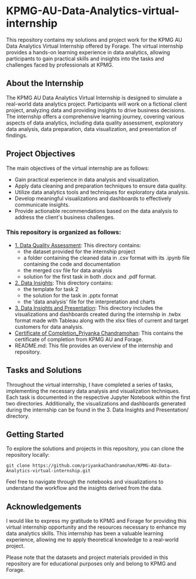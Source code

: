 # KPMG-AU-Data-Analytics-virtual-internship
This repository contains my solutions and project work for the KPMG AU Data Analytics Virtual Internship offered by Forage. The virtual internship provides a hands-on learning experience in data analytics, allowing participants to gain practical skills and insights into the tasks and challenges faced by professionals at KPMG.

## About the Internship
The KPMG AU Data Analytics Virtual Internship is designed to simulate a real-world data analytics project. Participants will work on a fictional client project, analyzing data and providing insights to drive business decisions. The internship offers a comprehensive learning journey, covering various aspects of data analytics, including data quality assessment, exploratory data analysis, data preparation, data visualization, and presentation of findings.

## Project Objectives
The main objectives of the virtual internship are as follows:
- Gain practical experience in data analysis and visualization.
- Apply data cleaning and preparation techniques to ensure data quality.
- Utilize data analytics tools and techniques for exploratory data analysis.
- Develop meaningful visualizations and dashboards to effectively communicate insights.
- Provide actionable recommendations based on the data analysis to address the client's business challenges.

### This repository is organized as follows:
- [1. Data Quality Assessment](https://github.com/Babloo7036/KPMG-Data-Analytics-Virtual-Internship/tree/main/Task%2001%20-%20Data%20Quality%20Assessment): This directory contains:
  - the dataset provided for the internship project
  - a folder containing the cleaned data in .csv format with its .ipynb file containing the code and documentation
  - the merged csv file for data analysis
  - solution for the first task in both .docx and .pdf format.
- [2. Data Insights](https://github.com/Babloo7036/KPMG-Data-Analytics-Virtual-Internship/tree/main/Task%2002%20-%20Data%20Insights): This directory contains:
  - the template for task 2
  - the solution for the task in .pptx format
  - the 'data analysis' file for the interpretation and charts 
- [3. Data Insights and Presentation](https://github.com/priyankaChandramohan/KPMG-AU-Data-Analytics-virtual-internship/tree/master/3.%20Data%20Insights%20and%20Presentation): This directory includes the visualizations and dashboards created during the internship in .twbx format made with Tableau along with the xlsx files of current and target customers for data analysis.
- [Certificate of Completion_Priyanka Chandramohan](https://forage-uploads-prod.s3.amazonaws.com/completion-certificates/KPMG%20AU/m7W4GMqeT3bh9Nb2c_KPMG%20AU_kYyDDgYKqdAc5vyfF_1672676708075_completion_certificate.pdf): This contains the certificate of completion from KPMG AU and Forage.
- README.md: This file provides an overview of the internship and repository.

## Tasks and Solutions
Throughout the virtual internship, I have completed a series of tasks, implementing the necessary data analysis and visualization techniques. Each task is documented in the respective Jupyter Notebook within the first two directories. Additionally, the visualizations and dashboards generated during the internship can be found in the 3. Data Insights and Presentation/ directory.

## Getting Started
To explore the solutions and projects in this repository, you can clone the repository locally:

``git clone https://github.com/priyankaChandramohan/KPMG-AU-Data-Analytics-virtual-internship.git``

Feel free to navigate through the notebooks and visualizations to understand the workflow and the insights derived from the data.

## Acknowledgements
I would like to express my gratitude to KPMG and Forage for providing this virtual internship opportunity and the resources necessary to enhance my data analytics skills. This internship has been a valuable learning experience, allowing me to apply theoretical knowledge to a real-world project.

Please note that the datasets and project materials provided in this repository are for educational purposes only and belong to KPMG and Forage.
